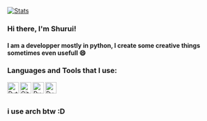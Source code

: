 
[![Stats](https://github-readme-stats.vercel.app/api?username=Shurui7&show_icons=true&count_private=true&theme=dark)](https://github.com/Shurui7)

### Hi there, I'm Shurui!
#### I am a developper mostly in python, I create some creative things sometimes even usefull 😄
### Languages and Tools that I use:

[<img align="left" alt="Python" width="26px" src="https://upload.wikimedia.org/wikipedia/commons/thumb/c/c3/Python-logo-notext.svg/1200px-Python-logo-notext.svg.png" />][webdevplaylist1]
[<img align="left" alt="Github" width="26px" src="https://icon-library.com/images/github_png63.png" />][webdevplaylist2]
[<img align="left" alt="PyCharm" width="26px" src="https://upload.wikimedia.org/wikipedia/commons/thumb/1/1d/PyCharm_Icon.svg/1200px-PyCharm_Icon.svg.png" />][webdevplaylist3]
[<img align="left" alt="PyCharm" width="26px" src="https://code.visualstudio.com/assets/branding/app-icon.png" />][webdevplaylist4]
<br />
<br />

[twitter]: https://twitter.com/shurui7_
[webdevplaylist1]: https://www.python.org/
[webdevplaylist2]: https://github.com/
[webdevplaylist3]: https://www.jetbrains.com/pycharm/
[webdevplaylist4]: https://code.visualstudio.com/
[cssplaylist]: https://twitter.com/shurui7_
### i use arch btw :D